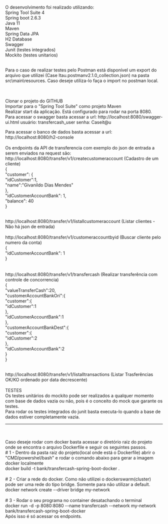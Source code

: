 O desenvolvimento foi realizado utilizando:
<br/>
Spring Tool Suite 4
<br/>
Spring boot 2.6.3
<br/>
Java 11
<br/>
Maven
<br/>
Spring Data JPA
<br/>
H2 Database
<br/>
Swagger
<br/>
Junit (testes integrados)
<br/>
Mockito (testes unitarios)
<br/>

<br/>
Para o caso de realizar testes pelo Postman está disponível um export do arquivo que utilizei (Case Itau.postmanv2.1.0_collection.json) na pasta src\main\resources. Caso deseje utiliza-lo faça o import no postman local. 
<br/>

<br/><br/>
Clonar o projeto do GITHUB
<br/>
Importar para o "Spring Tool Suite" como projeto Maven
<br/>
Realizar start da aplicação. Está configurado para rodar na porta 8080.
<br/>
Para acessar o swagger basta acessar a url: http://localhost:8080/swagger-ui.html
usuário: transfercash_user
senha: Caseit@u
<br/>

Para acessar o banco de dados basta acessar a url: http://localhost:8080/h2-console
<br/>
<br/>
Os endpoints da API de transferencia com exemplo do json de entrada a serem enviados na request são:
<br/>
http://localhost:8080/transfer/v1/createcustomeraccount (Cadastro de um cliente)
<br/>
{
<br/>
	"customer": {
<br/>
		"idCustomer":1,
<br/>
		"name":"Givanildo Dias Mendes"
<br/>
	},
<br/>
	"idCustomerAccountBank": 1,
<br/>
	"balance": 40
<br/>
}
<br/>
<br/>

http://localhost:8080/transfer/v1/listallcustomeraccount (Listar clientes - Não há json de entrada)
<br/>
<br/>
http://localhost:8080/transfer/v1/customeraccountbyid (Buscar cliente pelo numero da conta)
<br/>
{
<br/>
	"idCustomerAccountBank": 1
<br/>
}
<br/>
<br/>	
http://localhost:8080/transfer/v1/transfercash (Realizar transferência com controle de concorrencia)
<br/>
{
<br/>
	"valueTransferCash":20,
<br/>
	"customerAccountBankOri":{
<br/>
		"customer":{
<br/>
			"idCustomer":1
<br/>
		},
<br/>
		"idCustomerAccountBank":1
<br/>
	},
<br/>
	"customerAccountBankDest":{
<br/>
		"customer":{
<br/>
			"idCustomer":2
<br/>
		},
<br/>
		"idCustomerAccountBank":2
<br/>
	}
<br/>
}
<br/>
		
<br/>
http://localhost:8080/transfer/v1/listalltransactions (Listar Trasferências OK/KO ordenado por data decrescente)
<br/>
<br/>
TESTES
<br/>
Os testes unitários do mockito pode ser realizados a qualquer momento com base de dados vazia ou não, pois é o conceito do mock que garante os testes.
<br/>
Para rodar os testes integrados do junit basta executa-lo quando a base de dados estiver completamente vazia. 
<br/>

	
-----------------------------------------------------------------------------------------------------------
<br/>
<br/>
Caso deseje rodar com docker basta acessar o diretório raiz do projeto onde se encontra o arquivo Dockerfile e seguir os seguintes passos.
<br/>
# 1 - Dentro da pasta raiz do projeto(local onde está o Dockerfile) abrir o "CMD/powershel/bash" e rodar o comando abaixo para gerar a imagem docker localmente
<br/>
docker build -t bank/transfercash-spring-boot-docker .
<br/>
<br/>
# 2 - Criar a rede do docker. Como não utilizei o dockerswarm(cluster) pode ser uma rede do tipo bridge. Somente para não utilizar a default.
<br/>
docker network create --driver bridge my-network
<br/>
<br/>
# 3 - Rodar o seu programa no container desatachando o terminal 
<br/>
docker run -d -p 8080:8080 --name transfercash --network my-network bank/transfercash-spring-boot-docker 
<br/>
Após isso é só acessar os endpoints.
